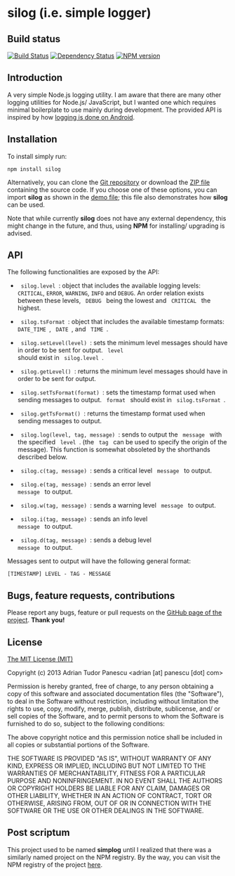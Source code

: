 silog (i.e. simple logger)
=====


Build status
------------
[![Build Status](https://travis-ci.org/adrianp/silog.png?branch=master)](https://travis-ci.org/adrianp/silog)
[![Dependency Status](https://gemnasium.com/adrianp/silog.png)](https://gemnasium.com/adrianp/silog)
[![NPM version](https://badge.fury.io/js/silog.png)](http://badge.fury.io/js/silog)


Introduction
------------

A very simple Node.js logging utility. I am aware that there are many other
logging utilities for Node.js/ JavaScript, but I wanted one which requires
minimal boilerplate to use mainly during development. The provided API is
inspired by how [logging is done on Android](http://developer.android.com/reference/android/util/Log.html).


Installation
------------

To install simply run:

    npm install silog

Alternatively, you can clone the
[Git repository](https://github.com/adrianp/silog/) or download the
[ZIP file](https://github.com/adrianp/silog/archive/master.zip) containing the
source code. If you choose one of these options, you can import **silog** as
shown in the [demo file](https://github.com/adrianp/silog/blob/master/demo.js);
this file also demonstrates how **silog** can be used.

Note that while currently **silog** does not have any external dependency,
this might change in the future, and thus, using **NPM** for installing/
upgrading is advised.


API
---

The following functionalities are exposed by the API:

* <code> silog.level </code>: object that includes the available logging levels:
<code>CRITICAL</code>, <code>ERROR</code>, <code>WARNING</code>,
<code>INFO</code> and <code>DEBUG</code>. An order relation exists between these
levels, <code> DEBUG </code> being the lowest and <code> CRITICAL </code> the
highest.

* <code> silog.tsFormat </code>: object that includes the available timestamp
formats: <code> DATE_TIME </code>, <code> DATE </code>, and <code> TIME </code>.

* <code> silog.setLevel(level) </code>: sets the minimum level messages should
have in order to be sent for output. <code> level </code> should exist in
<code> silog.level </code>.

* <code> silog.getLevel() </code>: returns the minimum level messages should
have in order to be sent for output.

* <code> silog.setTsFormat(format) </code>: sets the timestamp format used when
sending messages to output. <code> format </code> should exist in
<code> silog.tsFormat </code>.

* <code> silog.getTsFormat() </code>: returns the timestamp format used when
sending messages to output.

* <code> silog.log(level, tag, message) </code>: sends to output the
<code> message </code> with the specified <code> level </code>. (the
<code> tag </code> can be used to specify the origin of the message). This
function is somewhat obsoleted by the shorthands described below.

* <code> silog.c(tag, message) </code>: sends a critical level
<code> message </code> to output.

* <code> silog.e(tag, message) </code>: sends an error level
<code> message </code> to output.

* <code> silog.w(tag, message) </code>: sends a warning level
<code> message </code> to output.

* <code> silog.i(tag, message) </code>: sends an info level
<code> message </code> to output.

* <code> silog.d(tag, message) </code>: sends a debug level
<code> message </code> to output.

Messages sent to output will have the following general format:

    [TIMESTAMP] LEVEL - TAG - MESSAGE


Bugs, feature requests, contributions
-------------------------------------

Please report any bugs, feature or pull requests on the 
[GitHub page of the project](https://github.com/adrianp/silog/). **Thank you!**


License
-------

[The MIT License (MIT)](http://opensource.org/licenses/MIT)

Copyright (c) 2013 Adrian Tudor Panescu \<adrian [at] panescu [dot] com\>

Permission is hereby granted, free of charge, to any person obtaining a copy
of this software and associated documentation files (the "Software"), to deal
in the Software without restriction, including without limitation the rights
to use, copy, modify, merge, publish, distribute, sublicense, and/ or sell
copies of the Software, and to permit persons to whom the Software is
furnished to do so, subject to the following conditions:

The above copyright notice and this permission notice shall be included in
all copies or substantial portions of the Software.

THE SOFTWARE IS PROVIDED "AS IS", WITHOUT WARRANTY OF ANY KIND, EXPRESS OR
IMPLIED, INCLUDING BUT NOT LIMITED TO THE WARRANTIES OF MERCHANTABILITY,
FITNESS FOR A PARTICULAR PURPOSE AND NONINFRINGEMENT. IN NO EVENT SHALL THE
AUTHORS OR COPYRIGHT HOLDERS BE LIABLE FOR ANY CLAIM, DAMAGES OR OTHER
LIABILITY, WHETHER IN AN ACTION OF CONTRACT, TORT OR OTHERWISE, ARISING FROM,
OUT OF OR IN CONNECTION WITH THE SOFTWARE OR THE USE OR OTHER DEALINGS IN
THE SOFTWARE.


Post scriptum
-------------

This project used to be named __simplog__ until I realized that there was a
similarly named project on the NPM registry. By the way, you can visit the
NPM registry of the project [here](https://npmjs.org/package/silog).
